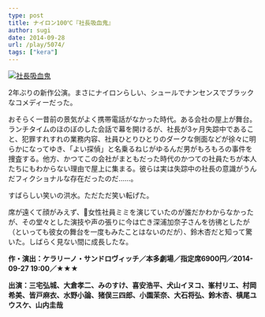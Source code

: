 ```yaml
---
type: post
title: ナイロン100℃『社長吸血鬼』
author: sugi
date: 2014-09-28
url: /play/5074/
tags: ["kera"]
---
```

<a href="http://i2.wp.com/asharpminor.com/wp-content/uploads/2014/09/senden_idea_a.jpg" onclick="_gaq.push(['_trackEvent', 'outbound-article', 'http://asharpminor.com/wp-content/uploads/2014/09/senden_idea_a.jpg', '']);" ><img src="http://i2.wp.com/asharpminor.com/wp-content/uploads/2014/09/senden_idea_a.jpg?resize=300%2C210" alt="社長吸血鬼" class="alignleft size-medium wp-image-5075" data-recalc-dims="1" /></a>

2年ぶりの新作公演。まさにナイロンらしい、シュールでナンセンスでブラックなコメディーだった。

おそらく一昔前の景気がよく携帯電話がなかった時代。ある会社の屋上が舞台。ランチタイムのほのぼのした会話で幕を開けるが、社長が3ヶ月失踪中であること、犯罪すれすれの業務内容、社員ひとりひとりのダークな側面などが徐々に明らかになってゆき、「よい探偵」と名乗るねじがゆるんだ男がもろもろの事件を捜査する。他方、かつてこの会社がまともだった時代のかつての社員たちが本人たちにもわからない理由で屋上に集まる。彼らは実は失踪中の社長の意識がうんだフィクショナルな存在だったのだ……。

すばらしい笑いの洪水。ただただ笑い転げた。

席が遠くて顔がみえず、女性社員ミミを演じていたのが誰だかわからなかったが、その堂々とした演技や声の張りに今は亡き深浦加奈子さんを彷彿としたが（といっても彼女の舞台を一度もみたことはないのだが）、鈴木杏だと知って驚いた。しばらく見ない間に成長したな。

**作・演出：ケラリーノ・サンドロヴィッチ／本多劇場／指定席6900円／2014-09-27 19:00／★★★**

**出演：三宅弘城、大倉孝二、みのすけ、喜安浩平、犬山イヌコ、峯村リエ、村岡希美、皆戸麻衣、水野小論、猪俣三四郎、小園茉奈、大石将弘、鈴木杏、槙尾ユウスケ、山内圭哉**
